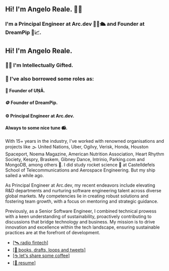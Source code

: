 ## Hi! I'm Angelo Reale. 👋🏽 

### I'm a Principal Engineer at Arc.dev 👨‍🏫🛳️ and Founder at DreamPip 💭📈.

## Hi! I'm Angelo Reale. 
### 👋🏽 I'm Intellectually Gifted. 
### 🧠 I've also borrowed some roles as: 
#### 🪷 Founder of UṆĀ.
#### 🪙 Founder of DreamPip.
#### ⚙️ Principal Engineer at Arc.dev. 

#### Always to some nice tune 📻.

With 15+ years in the industry, I've worked with renowned organisations and projects like 🌫️ United Nations, Uber, Ogilvy, Verisk, Honda, Houston Spaceport, Noema Magazine, American Nutrition Association, Heart Rhythm Society, Kespry, Braskem, Gibney Dance, Intrinio, Parking.com and MongoDB, among others 🏢. I did study rocket science 🚀 at Castelldefels School of Telecommunications and Aerospace Engineering. But my ship sailed a while ago.

As Principal Engineer at Arc.dev, my recent endeavors include elevating R&D departments and nurturing software engineering talent across diverse global markets. My competencies lie in creating robust solutions and fostering team growth, with a focus on mentoring and strategic guidance.

Previously, as a Senior Software Engineer, I combined technical prowess with a keen understanding of sustainability, proactively contributing to discussions that bridge technology and business. My mission is to drive innovation and excellence within the tech landscape, ensuring sustainable practices are at the forefront of development.

- [\[🛰️ radio fintech\]](https://www.dreampip.com)
- [\[🤯 books, drafts, loops and tweets\]](https://angeloreale.com)
- [\[☕ let's share some coffee\]](https://angeloreale.com/bookings)   
- [\[📜 resume\]](https://angeloreale.com/cv)  

<!--
**angeloreale/angeloreale** is a ✨ _special_ ✨ repository because its `README.md` (this file) appears on your GitHub profile.

Here are some ideas to get you started:

- 🔭 I’m currently working on ...
- 🌱 I’m currently learning ...
- 👯 I’m looking to collaborate on ...
- 🤔 I’m looking for help with ...
- 💬 Ask me about ...
- 📫 How to reach me: ...
- 😄 Pronouns: ...
- ⚡ Fun fact: ...
-->
